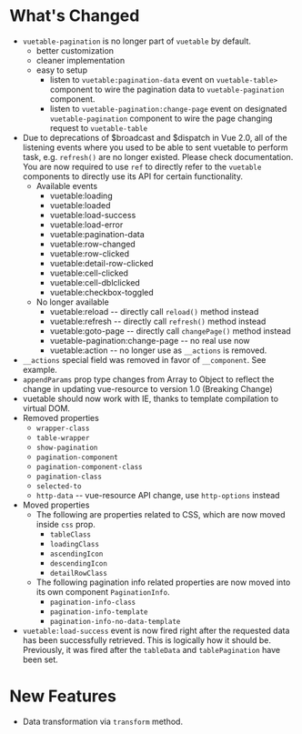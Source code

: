 # What's Changed

- `vuetable-pagination` is no longer part of `vuetable` by default.
  - better customization
  - cleaner implementation
  - easy to setup
    - listen to `vuetable:pagination-data` event on `vuetable-table>` component to wire the pagination data to `vuetable-pagination` component.
    - listen to `vuetable-pagination:change-page` event on designated `vuetable-pagination` component to wire the page changing request to `vuetable-table`
- Due to deprecations of $broadcast and $dispatch in Vue 2.0, all of the listening events where you used to be able to sent vuetable to perform task, e.g. `refresh()` are no longer existed. Please check documentation. You are now required to use `ref` to directly refer to the `vuetable` components to directly use its API for certain functionality.
  - Available events
    - vuetable:loading
    - vuetable:loaded
    - vuetable:load-success
    - vuetable:load-error
    - vuetable:pagination-data
    - vuetable:row-changed
    - vuetable:row-clicked
    - vuetable:detail-row-clicked
    - vuetable:cell-clicked
    - vuetable:cell-dblclicked
    - vuetable:checkbox-toggled
  - No longer available
    - vuetable:reload -- directly call `reload()` method instead
    - vuetable:refresh -- directly call `refresh()` method instead
    - vuetable:goto-page -- directly call `changePage()` method instead
    - vuetable-pagination:change-page -- no real use now
    - vuetable:action -- no longer use as `__actions` is removed.
- `__actions` special field was removed in favor of `__component`. See example.
- `appendParams` prop type changes from Array to Object to reflect the change in updating vue-resource to version 1.0 (Breaking Change)
- vuetable should now work with IE, thanks to template compilation to virtual DOM.
- Removed properties
  - `wrapper-class`
  - `table-wrapper`
  - `show-pagination`
  - `pagination-component`
  - `pagination-component-class`
  - `pagination-class`
  - `selected-to`
  - `http-data` -- vue-resource API change, use `http-options` instead
- Moved properties
  - The following are properties related to CSS, which are now moved inside `css` prop.
    - `tableClass`
    - `loadingClass`
    - `ascendingIcon`
    - `descendingIcon`
    - `detailRowClass`
  - The following pagination info related properties are now moved into its own component `PaginationInfo`.
    - `pagination-info-class`
    - `pagination-info-template`
    - `pagination-info-no-data-template`
- `vuetable:load-success` event is now fired right after the requested data has been successfully retrieved. This is logically how it should be. Previously, it was fired after the `tableData` and `tablePagination` have been set.

# New Features

- Data transformation via `transform` method.
